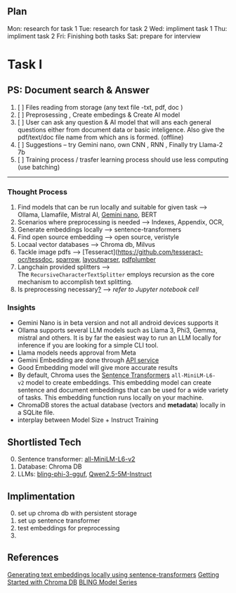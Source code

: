## Plan
Mon: research for task 1
Tue: research for task 2
Wed: impliment task 1
Thu: impliment task 2
Fri: Finishing both tasks
Sat: prepare for interview
# Task I
## PS: Document search & Answer
1. [ ] Files reading from storage (any text file -txt, pdf, doc )
2. [ ] Preprosessing , Create embedings & Create AI model
3. [ ] User can ask any question & AI model that will ans each general questions either from document data or basic inteligence. Also give the pdf/text/doc file name from which ans is formed. (offline)
4. [ ] Suggestions – try Gemini nano, own CNN , RNN , Finally try Llama-2 7b
5. [ ] Training process / trasfer learning process should use less computing (use batching)
***
### Thought Process
1. Find models that can be run locally and suitable for given task
-->  Ollama, Llamafile, Mistral AI, [Gemini nano](https://huggingface.co/wave-on-discord/gemini-nano/tree/main), BERT
1. Scenarios where preprocessing is needed
--> Indexes, Appendix, OCR, 
1. Generate embeddings locally
--> sentence-transformers
1. Find open source embedding
--> open source, veristyle 
1. Locaal vector databases
--> Chroma db, Milvus
1. Tackle image pdfs
--> [Tesseract](https://github.com/tesseract-ocr/tessdoc, [sparrow](https://github.com/katanaml/sparrow), [layoutparser](https://layout-parser.github.io/), [pdfplumber](https://github.com/jsvine/pdfplumber?tab=readme-ov-file)
1. Langchain provided splitters 
--> The `RecursiveCharacterTextSplitter` employs recursion as the core mechanism to accomplish text splitting.
1. Is preprocessing necessary[?](https://www.google.com/search?q=preprocessing+before+embedding&oq=preprocessing+before+embedding&gs_lcrp=EgZjaHJvbWUyBggAEEUYOTIICAEQABgWGB4yDQgCEAAYhgMYgAQYigUyDQgDEAAYhgMYgAQYigUyDQgEEAAYhgMYgAQYigUyDQgFEAAYhgMYgAQYigUyCggGEAAYgAQYogQyCggHEAAYgAQYogQyCggIEAAYgAQYogQyBggJEC4YQNIBCDg0MTZqMGo5qAIAsAIB&sourceid=chrome&ie=UTF-8)
--> *refer to Jupyter notebook cell*
### Insights
- Gemini Nano is in beta version and not all android devices supports it
- Ollama supports several LLM models such as Llama 3, Phi3, Gemma, mistral and others. It is by far the easiest way to run an LLM locally for inference if you are looking for a simple CLI tool.
- Llama models needs approval from Meta
- Gemini Embedding are done through [API service](https://cloud.google.com/vertex-ai/generative-ai/docs/embeddings/get-text-embeddings)
- Good Embedding model will give more accurate results
- By default, Chroma uses the [Sentence Transformers](https://www.sbert.net/) `all-MiniLM-L6-v2` model to create embeddings. This embedding model can create sentence and document embeddings that can be used for a wide variety of tasks. This embedding function runs locally on your machine.
- ChromaDB stores the actual database (vectors and **metadata**) locally in a SQLite file.
- interplay between Model Size + Instruct Training

## Shortlisted Tech
0. Sentence transformer: [all-MiniLM-L6-v2](https://huggingface.co/sentence-transformers/all-MiniLM-L6-v2)
0. Database: Chroma DB
0. LLMs:  [bling-phi-3-gguf](https://huggingface.co/llmware/bling-phi-3-gguf/tree/main),  [Qwen2.5-5M-Instruct](https://huggingface.co/Qwen/Qwen2.5-0.5B-Instruct/tree/main)
## Implimentation
0. set up chroma db with persistent storage
1. set up sentence transformer
2. test embeddings for preprocessing
3. 

## References
[Generating text embeddings locally using sentence-transformers](https://saeedesmaili.com/how-to-use-sentencetransformers-to-generate-text-embeddings-locally/)
[Getting Started with Chroma DB](https://www.datacamp.com/tutorial/chromadb-tutorial-step-by-step-guide)
[BLING Model Series](https://medium.com/@darrenoberst/small-instruct-following-llms-for-rag-use-case-54c55e4b41a8)